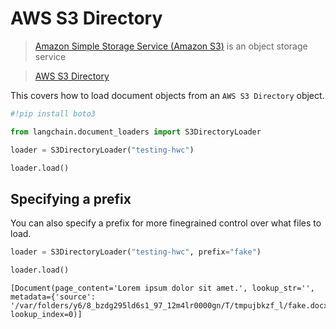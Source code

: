 # AWS S3 Directory

>[Amazon Simple Storage Service (Amazon S3)](https://docs.aws.amazon.com/AmazonS3/latest/userguide/using-folders.html) is an object storage service

>[AWS S3 Directory](https://docs.aws.amazon.com/AmazonS3/latest/userguide/using-folders.html)

This covers how to load document objects from an `AWS S3 Directory` object.


```python
#!pip install boto3
```


```python
from langchain.document_loaders import S3DirectoryLoader
```


```python
loader = S3DirectoryLoader("testing-hwc")
```


```python
loader.load()
```

## Specifying a prefix
You can also specify a prefix for more finegrained control over what files to load.


```python
loader = S3DirectoryLoader("testing-hwc", prefix="fake")
```


```python
loader.load()
```




    [Document(page_content='Lorem ipsum dolor sit amet.', lookup_str='', metadata={'source': '/var/folders/y6/8_bzdg295ld6s1_97_12m4lr0000gn/T/tmpujbkzf_l/fake.docx'}, lookup_index=0)]




```python

```
